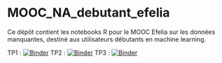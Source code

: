 # MOOC_NA_debutant_efelia
Ce dépôt contient les notebooks R pour le MOOC Efelia sur les données manquantes, destiné aux utilisateurs débutants en machine learning.

TP1 : [![Binder](https://mybinder.org/badge_logo.svg)](https://mybinder.org/v2/gh/AudeSportisse/MOOC_NA_debutant_efelia/HEAD?urlpath=%2Fdoc%2Ftree%2FTP1_MOOC_Debutant.ipynb)
TP2 : [![Binder](https://mybinder.org/badge_logo.svg)](https://mybinder.org/v2/gh/AudeSportisse/MOOC_NA_debutant_efelia/HEAD?urlpath=%2Fdoc%2Ftree%2FTP2_MOOC_Debutant.ipynb)
TP3 : [![Binder](https://mybinder.org/badge_logo.svg)](https://mybinder.org/v2/gh/AudeSportisse/MOOC_NA_debutant_efelia/HEAD?urlpath=%2Fdoc%2Ftree%2FTP3_MOOC_Debutant.ipynb)
